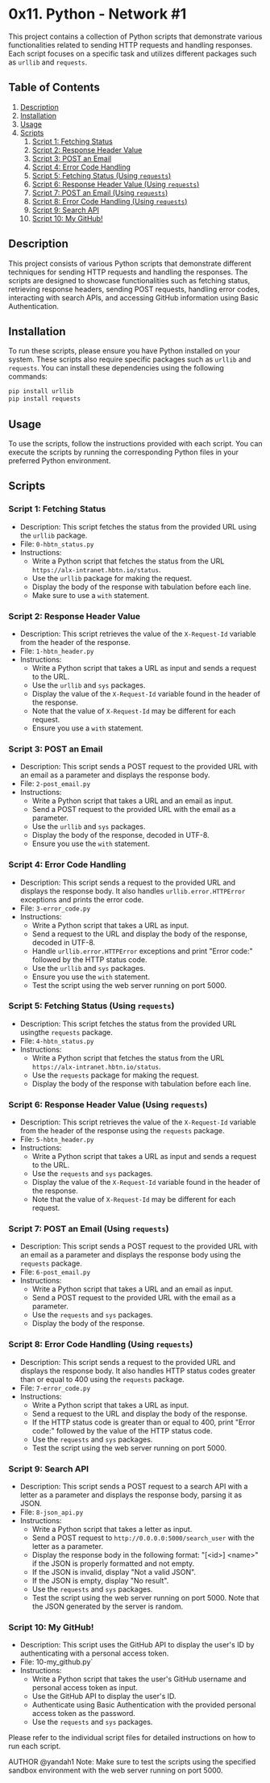 # 0x11. Python - Network #1

This project contains a collection of Python scripts that demonstrate various functionalities related to sending HTTP requests and handling responses. Each script focuses on a specific task and utilizes different packages such as `urllib` and `requests`.

## Table of Contents

1. [Description](#description)
2. [Installation](#installation)
3. [Usage](#usage)
4. [Scripts](#scripts)
    1. [Script 1: Fetching Status](#script-1-fetching-status)
    2. [Script 2: Response Header Value](#script-2-response-header-value)
    3. [Script 3: POST an Email](#script-3-post-an-email)
    4. [Script 4: Error Code Handling](#script-4-error-code-handling)
    5. [Script 5: Fetching Status (Using `requests`)](#script-5-fetching-status-using-requests)
    6. [Script 6: Response Header Value (Using `requests`)](#script-6-response-header-value-using-requests)
    7. [Script 7: POST an Email (Using `requests`)](#script-7-post-an-email-using-requests)
    8. [Script 8: Error Code Handling (Using `requests`)](#script-8-error-code-handling-using-requests)
    9. [Script 9: Search API](#script-9-search-api)
    10. [Script 10: My GitHub!](#script-10-my-github)

## Description

This project consists of various Python scripts that demonstrate different techniques for sending HTTP requests and handling the responses. The scripts are designed to showcase functionalities such as fetching status, retrieving response headers, sending POST requests, handling error codes, interacting with search APIs, and accessing GitHub information using Basic Authentication.

## Installation

To run these scripts, please ensure you have Python installed on your system. These scripts also require specific packages such as `urllib` and `requests`. You can install these dependencies using the following commands:

```bash
pip install urllib
pip install requests
```

## Usage

To use the scripts, follow the instructions provided with each script. You can execute the scripts by running the corresponding Python files in your preferred Python environment.

## Scripts

### Script 1: Fetching Status

- Description: This script fetches the status from the provided URL using the `urllib` package.
- File: `0-hbtn_status.py`
- Instructions:
  - Write a Python script that fetches the status from the URL `https://alx-intranet.hbtn.io/status`.
  - Use the `urllib` package for making the request.
  - Display the body of the response with tabulation before each line.
  - Make sure to use a `with` statement.

### Script 2: Response Header Value

- Description: This script retrieves the value of the `X-Request-Id` variable from the header of the response.
- File: `1-hbtn_header.py`
- Instructions:
  - Write a Python script that takes a URL as input and sends a request to the URL.
  - Use the `urllib` and `sys` packages.
  - Display the value of the `X-Request-Id` variable found in the header of the response.
  - Note that the value of `X-Request-Id` may be different for each request.
  - Ensure you use a `with` statement.

### Script 3: POST an Email

- Description: This script sends a POST request to the provided URL with an email as a parameter and displays the response body.
- File: `2-post_email.py`
- Instructions:
  - Write a Python script that takes a URL and an email as input.
  - Send a POST request to the provided URL with the email as a parameter.
  - Use the `urllib` and `sys` packages.
  - Display the body of the response, decoded in UTF-8.
  - Ensure you use the `with` statement.

### Script 4: Error Code Handling

- Description: This script sends a request to the provided URL and displays the response body. It also handles `urllib.error.HTTPError` exceptions and prints the error code.
- File: `3-error_code.py`
- Instructions:
  - Write a Python script that takes a URL as input.
  - Send a request to the URL and display the body of the response, decoded in UTF-8.
  - Handle `urllib.error.HTTPError` exceptions and print "Error code:" followed by the HTTP status code.
  - Use the `urllib` and `sys` packages.
  - Ensure you use the `with` statement.
  - Test the script using the web server running on port 5000.

### Script 5: Fetching Status (Using `requests`)

- Description: This script fetches the status from the provided URL usingthe `requests` package.
- File: `4-hbtn_status.py`
- Instructions:
  - Write a Python script that fetches the status from the URL `https://alx-intranet.hbtn.io/status`.
  - Use the `requests` package for making the request.
  - Display the body of the response with tabulation before each line.

### Script 6: Response Header Value (Using `requests`)

- Description: This script retrieves the value of the `X-Request-Id` variable from the header of the response using the `requests` package.
- File: `5-hbtn_header.py`
- Instructions:
  - Write a Python script that takes a URL as input and sends a request to the URL.
  - Use the `requests` and `sys` packages.
  - Display the value of the `X-Request-Id` variable found in the header of the response.
  - Note that the value of `X-Request-Id` may be different for each request.

### Script 7: POST an Email (Using `requests`)

- Description: This script sends a POST request to the provided URL with an email as a parameter and displays the response body using the `requests` package.
- File: `6-post_email.py`
- Instructions:
  - Write a Python script that takes a URL and an email as input.
  - Send a POST request to the provided URL with the email as a parameter.
  - Use the `requests` and `sys` packages.
  - Display the body of the response.

### Script 8: Error Code Handling (Using `requests`)

- Description: This script sends a request to the provided URL and displays the response body. It also handles HTTP status codes greater than or equal to 400 using the `requests` package.
- File: `7-error_code.py`
- Instructions:
  - Write a Python script that takes a URL as input.
  - Send a request to the URL and display the body of the response.
  - If the HTTP status code is greater than or equal to 400, print "Error code:" followed by the value of the HTTP status code.
  - Use the `requests` and `sys` packages.
  - Test the script using the web server running on port 5000.

### Script 9: Search API

- Description: This script sends a POST request to a search API with a letter as a parameter and displays the response body, parsing it as JSON.
- File: `8-json_api.py`
- Instructions:
  - Write a Python script that takes a letter as input.
  - Send a POST request to `http://0.0.0.0:5000/search_user` with the letter as a parameter.
  - Display the response body in the following format: "[\<id>] \<name>" if the JSON is properly formatted and not empty.
  - If the JSON is invalid, display "Not a valid JSON".
  - If the JSON is empty, display "No result".
  - Use the `requests` and `sys` packages.
  - Test the script using the web server running on port 5000. Note that the JSON generated by the server is random.

### Script 10: My GitHub!

- Description: This script uses the GitHub API to display the user's ID by authenticating with a personal access token.
- File: 10-my_github.py`
- Instructions:
  - Write a Python script that takes the user's GitHub username and personal access token as input.
  - Use the GitHub API to display the user's ID.
  - Authenticate using Basic Authentication with the provided personal access token as the password.
  - Use the `requests` and `sys` packages.

Please refer to the individual script files for detailed instructions on how to run each script.

AUTHOR @yandah1
Note: Make sure to test the scripts using the specified sandbox environment with the web server running on port 5000.
